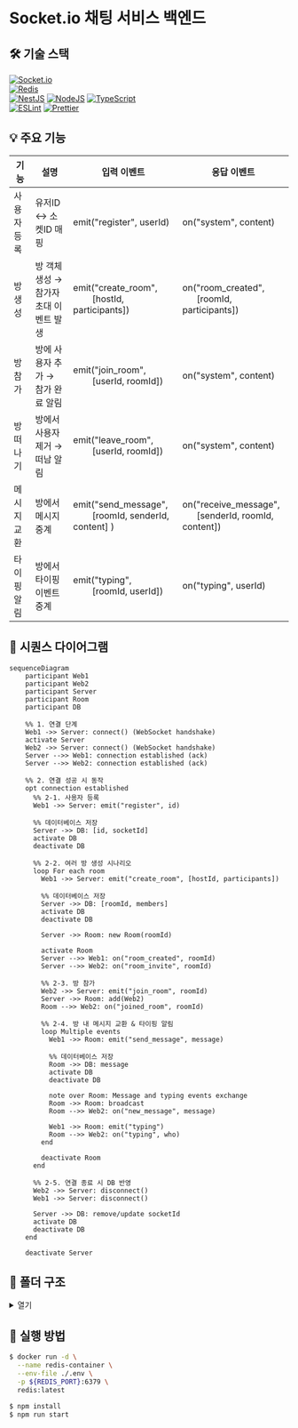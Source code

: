 # Socket.io 채팅 서비스 백엔드

## 🛠️ 기술 스택

[![Socket.io](https://img.shields.io/badge/Socket.io-010101?style=flat-square&logo=socketdotio&logoColor=white)](https://socket.io/)  
[![Redis](https://img.shields.io/badge/Redis-FF4438?style=flat-square&logo=redis&logoColor=white)](https://redis.io)  
[![NestJS](https://img.shields.io/badge/NestJS-E0234E?style=flat-square&logo=nestjs&logoColor=white)](https://nestjs.com/) [![NodeJS](https://img.shields.io/badge/Node.js-6DA55F?style=flat-square&logo=node.js&logoColor=white)](https://nodejs.org/ko) [![TypeScript](https://img.shields.io/badge/TypeScript-3178C6?style=flat-square&logo=typescript&logoColor=white)](https://www.typescriptlang.org/)  
[![ESLint](https://img.shields.io/badge/ESLint-4B32C3?style=flat-square&logo=eslint&logoColor=white)](https://eslint.org/) [![Prettier](https://img.shields.io/badge/Prettier-F7B93E?style=flat-square&logo=prettier&logoColor=black)](https://prettier.io/)

## 💡 주요 기능

| 기능 | 설명 | 입력 이벤트 | 응답 이벤트 |
| --- | --- | --- | --- |
| 사용자 등록 | 유저ID &harr; 소켓ID 매핑 | emit("register", userId) | on("system", content) |
| 방 생성 | 방 객체 생성 &rarr; 참가자 초대 이벤트 발생 | emit("create_room", <br>&nbsp;&nbsp;&nbsp;&nbsp;&nbsp;&nbsp;&nbsp; [hostId, participants]) | on("room_created", <br>&nbsp;&nbsp;&nbsp;&nbsp;&nbsp; [roomId, participants]) |
| 방 참가 | 방에 사용자 추가 &rarr; 참가 완료 알림 | emit("join_room", <br>&nbsp;&nbsp;&nbsp;&nbsp;&nbsp;&nbsp;&nbsp; [userId, roomId]) | on("system", content) |
| 방 떠나기 | 방에서 사용자 제거 &rarr; 떠남 알림 | emit("leave_room", <br>&nbsp;&nbsp;&nbsp;&nbsp;&nbsp;&nbsp;&nbsp; [userId, roomId]) | on("system", content) |
| 메시지 교환 | 방에서 메시지 중계 | emit("send_message", <br>&nbsp;&nbsp;&nbsp;&nbsp;&nbsp;&nbsp;&nbsp; [roomId, senderId, content] ) | on("receive_message", <br>&nbsp;&nbsp;&nbsp;&nbsp;&nbsp; [senderId, roomId, content]) |
| 타이핑 알림 | 방에서 타이핑 이벤트 중계 | emit("typing", <br>&nbsp;&nbsp;&nbsp;&nbsp;&nbsp;&nbsp;&nbsp; [roomId, userId]) | on("typing", userId) |

## 📐 시퀀스 다이어그램

```mermaid
sequenceDiagram
    participant Web1
    participant Web2
    participant Server
    participant Room
    participant DB

    %% 1. 연결 단계
    Web1 ->> Server: connect() (WebSocket handshake)
    activate Server
    Web2 ->> Server: connect() (WebSocket handshake)
    Server -->> Web1: connection established (ack)
    Server -->> Web2: connection established (ack)

    %% 2. 연결 성공 시 동작
    opt connection established
      %% 2-1. 사용자 등록
      Web1 ->> Server: emit("register", id)

      %% 데이터베이스 저장
      Server ->> DB: [id, socketId]
      activate DB
      deactivate DB

      %% 2-2. 여러 방 생성 시나리오
      loop For each room
        Web1 ->> Server: emit("create_room", [hostId, participants])

        %% 데이터베이스 저장
        Server ->> DB: [roomId, members]
        activate DB
        deactivate DB

        Server ->> Room: new Room(roomId)

        activate Room
        Server -->> Web1: on("room_created", roomId)
        Server -->> Web2: on("room_invite", roomId)

        %% 2-3. 방 참가
        Web2 ->> Server: emit("join_room", roomId)
        Server ->> Room: add(Web2)
        Room -->> Web2: on("joined_room", roomId)

        %% 2-4. 방 내 메시지 교환 & 타이핑 알림
        loop Multiple events
          Web1 ->> Room: emit("send_message", message)

          %% 데이터베이스 저장
          Room ->> DB: message
          activate DB
          deactivate DB

          note over Room: Message and typing events exchange
          Room ->> Room: broadcast
          Room -->> Web2: on("new_message", message)

          Web1 ->> Room: emit("typing")
          Room -->> Web2: on("typing", who)
        end

        deactivate Room
      end

      %% 2-5. 연결 종료 시 DB 반영
      Web2 ->> Server: disconnect()
      Web1 ->> Server: disconnect()

      Server ->> DB: remove/update socketId
      activate DB
      deactivate DB
    end

    deactivate Server
```

## 📂 폴더 구조

<details>
<summary>열기</summary>

```
server
├─ .env
├─ src
│  ├─ main.ts
│  ├─ common
│  │  └─ redis.module.ts
│  ├─ core
│  │  ├─ controller.ts
│  │  ├─ gateway.ts
│  │  └─ module.ts
│  ├─ domain
│  │  ├─ user
│  │  │  ├─ controller.ts
│  │  │  ├─ gateway.ts
│  │  │  └─ service.ts
│  │  ├─ chat
│  │  │  └─ gateway.ts
│  │  └─ room
│  │     ├─ gateway.ts
│  │     └─ service.ts
│  └─ repository
│     ├─ interface.ts
│     ├─ module.ts
│     ├─ redis.ts
│     └─ simple.ts
├─ docker-compose.yml
│  ├─ Dockerfile
│  └─ .dockerignore
├─ nest-cli.json
├─ package.json
│  └─ package-lock.json
├─ tsconfig.json
│  └─ tsconfig.build.json
└─ eslint.config.mjs
   └─ .prettierrc
```

</details>

## 🚀 실행 방법

```sh
$ docker run -d \
  --name redis-container \
  --env-file ./.env \
  -p ${REDIS_PORT}:6379 \
  redis:latest

$ npm install
$ npm run start
```

